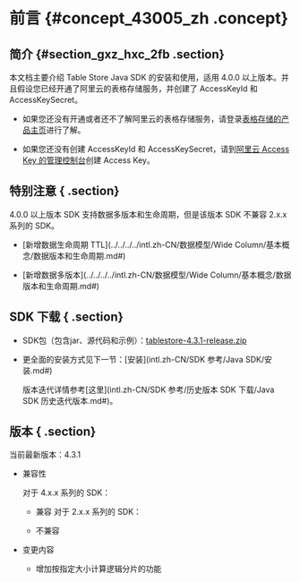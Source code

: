 # 前言 {#concept_43005_zh .concept}

## 简介 {#section_gxz_hxc_2fb .section}

本文档主要介绍 Table Store Java SDK 的安装和使用，适用 4.0.0 以上版本。并且假设您已经开通了阿里云的表格存储服务，并创建了 AccessKeyId 和 AccessKeySecret。

-   如果您还没有开通或者还不了解阿里云的表格存储服务，请登录[表格存储的产品主页](https://www.alibabacloud.com/product/table-store)进行了解。

-   如果您还没有创建 AccessKeyId 和 AccessKeySecret，请到[阿里云 Access Key 的管理控制台](https://ak-console.aliyun.com/#/accesskey)创建 Access Key。


## 特别注意 { .section}

4.0.0 以上版本 SDK 支持数据多版本和生命周期，但是该版本 SDK 不兼容 2.x.x 系列的 SDK。

-    [新增数据生命周期 TTL](../../../../intl.zh-CN/数据模型/Wide Column/基本概念/数据版本和生命周期.md#) 

-    [新增数据多版本](../../../../intl.zh-CN/数据模型/Wide Column/基本概念/数据版本和生命周期.md#) 


## SDK 下载 { .section}

-   SDK包（包含jar、源代码和示例）：[tablestore-4.3.1-release.zip](https://repo.maven.apache.org/maven2/com/aliyun/openservices/tablestore/4.3.1/tablestore-4.3.1-release.zip) 

-   更全面的安装方式见下一节：[安装](intl.zh-CN/SDK 参考/Java SDK/安装.md#) 

    版本迭代详情参考[这里](intl.zh-CN/SDK 参考/历史版本 SDK 下载/Java SDK 历史迭代版本.md#)。


## 版本 { .section}

当前最新版本：4.3.1

-   兼容性

    对于 4.x.x 系列的 SDK：

    -   兼容
    对于 2.x.x 系列的 SDK：

    -   不兼容
-   变更内容
    -   增加按指定大小计算逻辑分片的功能

